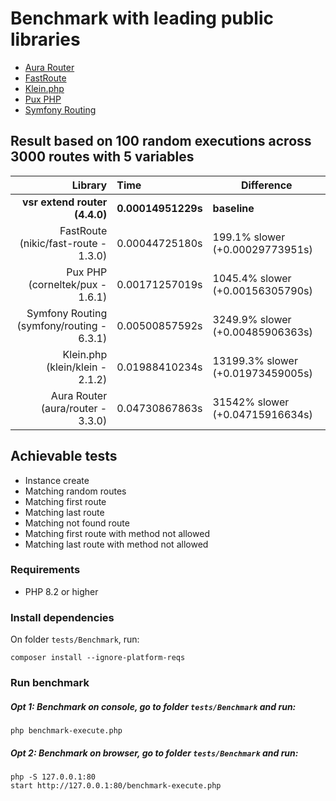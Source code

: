 # Benchmark with leading public libraries

- [Aura Router](https://github.com/auraphp/Aura.Router)
- [FastRoute](https://github.com/nikic/FastRoute)
- [Klein.php](https://github.com/klein/klein.php)
- [Pux PHP](https://github.com/c9s/Pux)
- [Symfony Routing](https://github.com/symfony/routing)

## Result based on 100 random executions across 3000 routes with 5 variables

|                                   Library | Time               | Difference                        |
|------------------------------------------:|:-------------------|-----------------------------------|
|             **vsr extend router (4.4.0)** | **0.00014951229s** | **baseline**                      |
|      FastRoute (nikic/fast-route - 1.3.0) | 0.00044725180s | 199.1% slower (+0.00029773951s)   |
|           Pux PHP (corneltek/pux - 1.6.1) | 0.00171257019s | 1045.4% slower (+0.00156305790s)  |
| Symfony Routing (symfony/routing - 6.3.1) | 0.00500857592s | 3249.9% slower (+0.00485906363s)  |
|           Klein.php (klein/klein - 2.1.2) | 0.01988410234s | 13199.3% slower (+0.01973459005s) |
|         Aura Router (aura/router - 3.3.0) | 0.04730867863s | 31542% slower (+0.04715916634s) |

## Achievable tests

- Instance create
- Matching random routes
- Matching first route
- Matching last route
- Matching not found route
- Matching first route with method not allowed
- Matching last route with method not allowed

### Requirements

- PHP 8.2 or higher

### Install dependencies

On folder `tests/Benchmark`, run:

```shell
composer install --ignore-platform-reqs
```

### Run benchmark

##### Opt 1: Benchmark on console, go to folder `tests/Benchmark` and run:

```shell
php benchmark-execute.php
```

##### Opt 2: Benchmark on browser, go to folder `tests/Benchmark` and run:

```shell
php -S 127.0.0.1:80
start http://127.0.0.1:80/benchmark-execute.php
```
